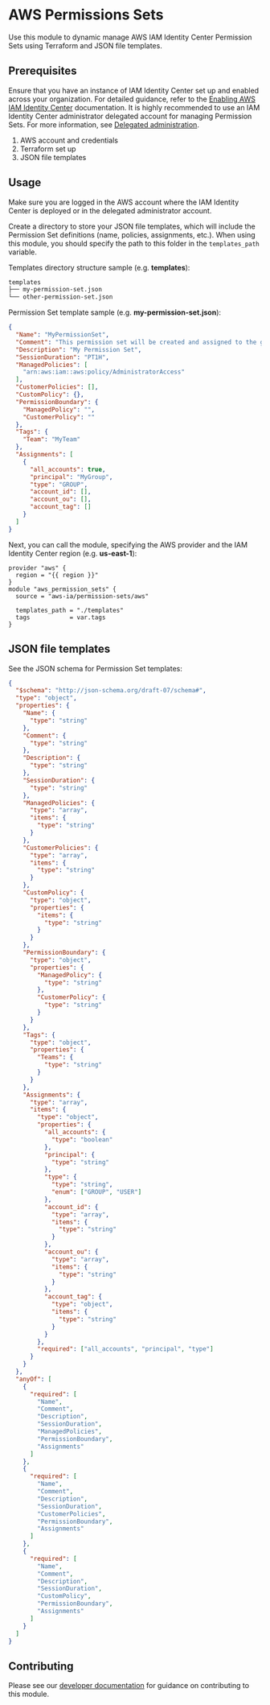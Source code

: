# AWS Permissions Sets

Use this module to dynamic manage AWS IAM Identity Center Permission Sets using Terraform and JSON file templates.

## Prerequisites

Ensure that you have an instance of IAM Identity Center set up and enabled across your organization. For detailed guidance, refer to the [Enabling AWS IAM Identity Center](https://docs.aws.amazon.com/singlesignon/latest/userguide/get-set-up-for-idc.html) documentation. It is highly recommended to use an IAM Identity Center administrator delegated account for managing Permission Sets. For more information, see [Delegated administration](https://docs.aws.amazon.com/singlesignon/latest/userguide/delegated-admin.html).

1. AWS account and credentials
2. Terraform set up
3. JSON file templates

## Usage

Make sure you are logged in the AWS account where the IAM Identity Center is deployed or in the delegated administrator account.

Create a directory to store your JSON file templates, which will include the Permission Set definitions (name, policies, assignments, etc.). When using this module, you should specify the path to this folder in the `templates_path` variable.

Templates directory structure sample (e.g. **templates**):

```bash
templates
├── my-permission-set.json
└── other-permission-set.json
```

Permission Set template sample (e.g. **my-permission-set.json**):

```json
{
  "Name": "MyPermissionSet",
  "Comment": "This permission set will be created and assigned to the group MyGroup for all accounts within the organization.",
  "Description": "My Permission Set",
  "SessionDuration": "PT1H",
  "ManagedPolicies": [
    "arn:aws:iam::aws:policy/AdministratorAccess"
  ],
  "CustomerPolicies": [],
  "CustomPolicy": {},
  "PermissionBoundary": {
    "ManagedPolicy": "",
    "CustomerPolicy": ""
  },
  "Tags": {
    "Team": "MyTeam"
  },
  "Assignments": [
    {
      "all_accounts": true,
      "principal": "MyGroup",
      "type": "GROUP",
      "account_id": [],
      "account_ou": [],
      "account_tag": []
    }
  ]
}
```

Next, you can call the module, specifying the AWS provider and the IAM Identity Center region (e.g. **us-east-1**):

```hcl
provider "aws" {
  region = "{{ region }}"
}
module "aws_permission_sets" {
  source = "aws-ia/permission-sets/aws"

  templates_path = "./templates"
  tags           = var.tags
}
```

## JSON file templates

See the JSON schema for Permission Set templates:

```json
{
  "$schema": "http://json-schema.org/draft-07/schema#",
  "type": "object",
  "properties": {
    "Name": {
      "type": "string"
    },
    "Comment": {
      "type": "string"
    },
    "Description": {
      "type": "string"
    },
    "SessionDuration": {
      "type": "string"
    },
    "ManagedPolicies": {
      "type": "array",
      "items": {
        "type": "string"
      }
    },
    "CustomerPolicies": {
      "type": "array",
      "items": {
        "type": "string"
      }
    },
    "CustomPolicy": {
      "type": "object",
      "properties": {
        "items": {
          "type": "string"
        }
      }
    },
    "PermissionBoundary": {
      "type": "object",
      "properties": {
        "ManagedPolicy": {
          "type": "string"
        },
        "CustomerPolicy": {
          "type": "string"
        }
      }
    },
    "Tags": {
      "type": "object",
      "properties": {
        "Teams": {
          "type": "string"
        }
      }
    },
    "Assignments": {
      "type": "array",
      "items": {
        "type": "object",
        "properties": {
          "all_accounts": {
            "type": "boolean"
          },
          "principal": {
            "type": "string"
          },
          "type": {
            "type": "string",
            "enum": ["GROUP", "USER"]
          },
          "account_id": {
            "type": "array",
            "items": {
              "type": "string"
            }
          },
          "account_ou": {
            "type": "array",
            "items": {
              "type": "string"
            }
          },
          "account_tag": {
            "type": "object",
            "items": {
              "type": "string"
            }
          }
        },
        "required": ["all_accounts", "principal", "type"]
      }
    }
  },
  "anyOf": [
    {
      "required": [
        "Name",
        "Comment",
        "Description",
        "SessionDuration",
        "ManagedPolicies",
        "PermissionBoundary",
        "Assignments"
      ]
    },
    {
      "required": [
        "Name",
        "Comment",
        "Description",
        "SessionDuration",
        "CustomerPolicies",
        "PermissionBoundary",
        "Assignments"
      ]
    },
    {
      "required": [
        "Name",
        "Comment",
        "Description",
        "SessionDuration",
        "CustomPolicy",
        "PermissionBoundary",
        "Assignments"
      ]
    }
  ]
}
```

## Contributing

Please see our [developer documentation](https://github.com/aws-ia/terraform-aws-permission-sets/blob/main/CONTRIBUTING.md) for guidance on contributing to this module.

